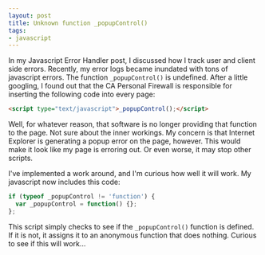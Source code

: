 ```yaml
---
layout: post
title: Unknown function _popupControl()
tags:
- javascript
---
```

In my Javascript Error Handler post, I discussed how I track user and client side errors.  Recently, my error logs became inundated with tons of javascript errors.  The function `_popupControl()` is undefined.  After a little googling, I found out that the CA Personal Firewall is responsible for inserting the following code into every page:

```html
<script type="text/javascript">_popupControl();</script>
```

Well, for whatever reason, that software is no longer providing that function to the page.  Not sure about the inner workings.  My concern is that Internet Explorer is generating a popup error on the page, however.  This would make it look like my page is erroring out.  Or even worse, it may stop other scripts.

I've implemented a work around, and I'm curious how well it will work.  My javascript now includes this code:

```javascript
if (typeof _popupControl != 'function') {
  var _popupControl = function() {};
};
```

This script simply checks to see if the `_popupControl()` function is defined.  If it is not, it assigns it to an anonymous function that does nothing.  Curious to see if this will work...
